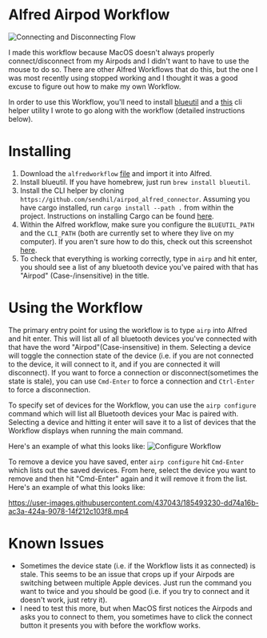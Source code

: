 # Alfred Airpod Workflow

![Connecting and Disconnecting Flow](https://user-images.githubusercontent.com/437043/185487123-52d6439f-53e3-48dd-b3f0-771561035d44.gif)

I made this workflow because MacOS doesn't always properly connect/disconnect from my Airpods and I didn't want to have to use the mouse to do so. There are other Alfred Workflows that do this, but the one I was most recently using stopped working and I thought it was a good excuse to figure out how to make my own Workflow.

In order to use this Workflow, you'll need to install [blueutil](https://github.com/toy/blueutil) and a [this](https://github.com/sendhil/airpod_alfred_connector) cli helper utility I wrote to go along with the workflow (detailed instructions below).

# Installing

1. Download the `alfredworkflow` [file](https://github.com/sendhil/alfred-airpod-workflow/raw/main/Connect%20to%20Airpods.alfredworkflow) and import it into Alfred.
2. Install blueutil. If you have homebrew, just run `brew install blueutil`.
3. Install the CLI helper by cloning `https://github.com/sendhil/airpod_alfred_connector`. Assuming you have cargo installed, run `cargo install --path .` from within the project. Instructions on installing Cargo can be found [here](https://doc.rust-lang.org/cargo/getting-started/installation.html). 
4. Within the Alfred workflow, make sure you configure the `BLUEUTIL_PATH` and the `CLI_PATH` (both are currently set to where they live on my computer). If you aren't sure how to do this, check out this screenshot [here](https://user-images.githubusercontent.com/437043/185488620-808f34ec-99b6-49e6-aff8-77f4c2f96753.png).
5. To check that everything is working correctly, type in `airp` and hit enter, you should see a list of any bluetooth device you've paired with that has "Airpod" (Case-/insensitive) in the title.

# Using the Workflow

The primary entry point for using the workflow is to type `airp` into Alfred and hit enter. This will list all of all bluetooth devices you've connected with that have the word "Airpod"(Case-insensitive) in them. Selecting a device will toggle the connection state of the device (i.e. if you are not connected to the device, it will connect to it, and if you are connected it will disconnect). If you want to force a connection or disconnect(sometimes the state is stale), you can use `Cmd-Enter` to force a connection and `Ctrl-Enter` to force a disconnection.

To specify set of devices for the Workflow, you can use the `airp configure` command which will list all Bluetooth devices your Mac is paired with. Selecting a device and hitting it enter will save it to a list of devices that the Workflow displays when running the main command.

Here's an example of what this looks like:
![Configure Workflow](https://user-images.githubusercontent.com/437043/185489665-e6d305f6-5b44-451d-8668-19defa4bd1fb.gif)

To remove a device you have saved, enter `airp configure` hit `Cmd-Enter` which lists out the saved devices. From here, select the device you want to remove and then hit "Cmd-Enter" again and it will remove it from the list. Here's an example of what this looks like:

https://user-images.githubusercontent.com/437043/185493230-dd74a16b-ac3a-424a-9078-14f212c103f8.mp4

# Known Issues

* Sometimes the device state (i.e. if the Workflow lists it as connected) is stale. This seems to be an issue that crops up if your Airpods are switching between multiple Apple devices. Just run the command you want to twice and you should be good (i.e. if you try to connect and it doesn't work, just retry it).
* I need to test this more, but when MacOS first notices the Airpods and asks you to connect to them, you sometimes have to click the connect button it presents you with before the workflow works.


